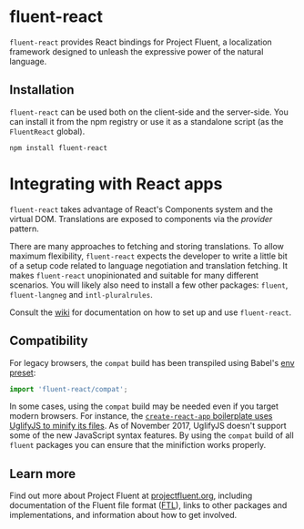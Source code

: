 # fluent-react

`fluent-react` provides React bindings for Project Fluent, a localization
framework designed to unleash the expressive power of the natural language.


## Installation

`fluent-react` can be used both on the client-side and the server-side.  You
can install it from the npm registry or use it as a standalone script (as the
`FluentReact` global).

    npm install fluent-react


# Integrating with React apps

`fluent-react` takes advantage of React's Components system and the virtual
DOM.  Translations are exposed to components via the _provider_ pattern.

There are many approaches to fetching and storing translations.  To allow
maximum flexibility, `fluent-react` expects the developer to write a little bit
of a setup code related to language negotiation and translation fetching.  It
makes `fluent-react` unopinionated and suitable for many different scenarios.
You will likely also need to install a few other packages: `fluent`,
`fluent-langneg` and `intl-pluralrules`.

Consult the [wiki][] for documentation on how to set up and use `fluent-react`.

[wiki]: https://github.com/projectfluent/fluent.js/wiki/React-Bindings


## Compatibility

For legacy browsers, the `compat` build has been transpiled using Babel's [env
preset][]:

```javascript
import 'fluent-react/compat';
```

In some cases, using the `compat` build may be needed even if you target
modern browsers. For instance, the [`create-react-app` boilerplate uses
UglifyJS to minify its files][create-react-app-minify]. As of November 2017,
UglifyJS doesn't support some of the new JavaScript syntax features. By using
the `compat` build of all `fluent` packages you can ensure that the
minifiction works properly.


[create-react-app-minify]: https://github.com/facebookincubator/create-react-app/blob/master/packages/react-scripts/template/README.md#npm-run-build-fails-to-minify


## Learn more

Find out more about Project Fluent at [projectfluent.org][], including
documentation of the Fluent file format ([FTL][]), links to other packages and
implementations, and information about how to get involved.


[env preset]: https://babeljs.io/docs/plugins/preset-env/
[projectfluent.org]: http://projectfluent.org
[FTL]: http://projectfluent.org/fluent/guide/
